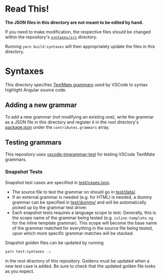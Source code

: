 # Read This!

**The JSON files in this directory are not meant to be edited by hand.**

If you need to make modification, the respective files should be changed within the repository's [`syntaxes/src`](https://github.com/angular/vscode-ng-language-service/tree/main/syntaxes/src) directory.

Running `yarn build:syntaxes` will then appropriately update the files in this directory.

# Syntaxes

This directory specifies
[TextMate grammars](https://macromates.com/manual/en/language_grammars) used by
VSCode to syntax highlight Angular source code.

## Adding a new grammar

To add a new grammar (not modifying an existing one), write the grammar as a
JSON file in this directory and register it in the root directory's
[package.json](./package.json) under the `contributes.grammars` array.

## Testing grammars

This repository uses
[vscode-tmgrammar-test](https://github.com/PanAeon/vscode-tmgrammar-test) for
testing VSCode TextMate grammars.

### Snapshot Tests

Snapshot test cases are specified in [test/cases.json](./test/cases.json).

- The source file to test the grammar on should go in [test/data/](./test/data).
- If an external grammar is needed (e.g. for HTML) is needed, a dummy grammar
  can be specified in [test/dummy/](./test/dummy) and will be automatically
  picked up by the grammar test driver.
- Each snapshot tests requires a language scope to test. Generally, this is the
  scope name of the grammar being tested (e.g. `inline-template.ng` for the
  inline template grammar). This scope will become the base name of the grammar
  matched for everything in the source file being tested, upon which more
  specific grammar matches will be stacked.

Snapshot golden files can be updated by running

```bash
yarn test:syntaxes -u
```

in the root directory of this repository. Goldens must be updated when a new
test case is added. Be sure to check that the updated golden file looks as you
expect.
